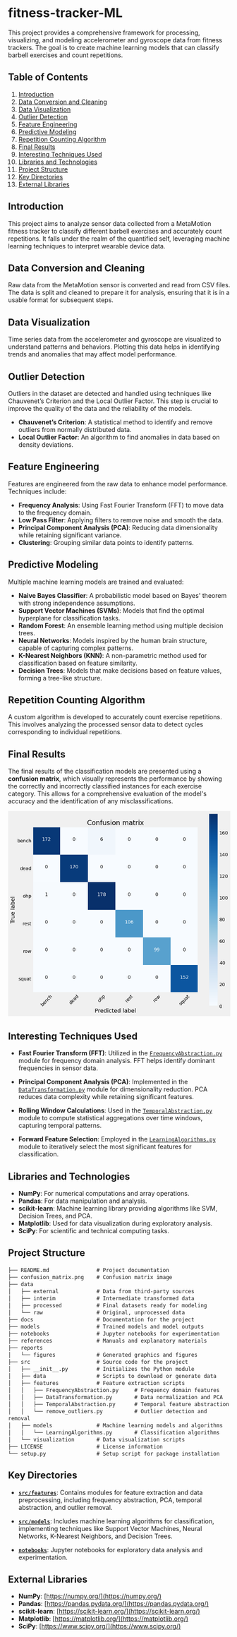 # fitness-tracker-ML

This project provides a comprehensive framework for processing, visualizing, and modeling accelerometer and gyroscope data from fitness trackers. The goal is to create machine learning models that can classify barbell exercises and count repetitions.

## Table of Contents

1. [Introduction](#introduction)
2. [Data Conversion and Cleaning](#data-conversion-and-cleaning)
3. [Data Visualization](#data-visualization)
4. [Outlier Detection](#outlier-detection)
5. [Feature Engineering](#feature-engineering)
6. [Predictive Modeling](#predictive-modeling)
7. [Repetition Counting Algorithm](#repetition-counting-algorithm)
8. [Final Results](#final-results)
9. [Interesting Techniques Used](#interesting-techniques-used)
10. [Libraries and Technologies](#libraries-and-technologies)
11. [Project Structure](#project-structure)
12. [Key Directories](#key-directories)
13. [External Libraries](#external-libraries)

## Introduction

This project aims to analyze sensor data collected from a MetaMotion fitness tracker to classify different barbell exercises and accurately count repetitions. It falls under the realm of the quantified self, leveraging machine learning techniques to interpret wearable device data.

## Data Conversion and Cleaning

Raw data from the MetaMotion sensor is converted and read from CSV files. The data is split and cleaned to prepare it for analysis, ensuring that it is in a usable format for subsequent steps.

## Data Visualization

Time series data from the accelerometer and gyroscope are visualized to understand patterns and behaviors. Plotting this data helps in identifying trends and anomalies that may affect model performance.

## Outlier Detection

Outliers in the dataset are detected and handled using techniques like Chauvenet’s Criterion and the Local Outlier Factor. This step is crucial to improve the quality of the data and the reliability of the models.

- **Chauvenet’s Criterion**: A statistical method to identify and remove outliers from normally distributed data.
- **Local Outlier Factor**: An algorithm to find anomalies in data based on density deviations.

## Feature Engineering

Features are engineered from the raw data to enhance model performance. Techniques include:

- **Frequency Analysis**: Using Fast Fourier Transform (FFT) to move data to the frequency domain.
- **Low Pass Filter**: Applying filters to remove noise and smooth the data.
- **Principal Component Analysis (PCA)**: Reducing data dimensionality while retaining significant variance.
- **Clustering**: Grouping similar data points to identify patterns.

## Predictive Modeling

Multiple machine learning models are trained and evaluated:

- **Naive Bayes Classifier**: A probabilistic model based on Bayes' theorem with strong independence assumptions.
- **Support Vector Machines (SVMs)**: Models that find the optimal hyperplane for classification tasks.
- **Random Forest**: An ensemble learning method using multiple decision trees.
- **Neural Networks**: Models inspired by the human brain structure, capable of capturing complex patterns.
- **K-Nearest Neighbors (KNN)**: A non-parametric method used for classification based on feature similarity.
- **Decision Trees**: Models that make decisions based on feature values, forming a tree-like structure.

## Repetition Counting Algorithm

A custom algorithm is developed to accurately count exercise repetitions. This involves analyzing the processed sensor data to detect cycles corresponding to individual repetitions.

## Final Results

The final results of the classification models are presented using a **confusion matrix**, which visually represents the performance by showing the correctly and incorrectly classified instances for each exercise category. This allows for a comprehensive evaluation of the model's accuracy and the identification of any misclassifications.

![Confusion Matrix](confusion_matrix.png)

## Interesting Techniques Used

- **Fast Fourier Transform (FFT)**: Utilized in the [`FrequencyAbstraction.py`](src/features/FrequencyAbstraction.py) module for frequency domain analysis. FFT helps identify dominant frequencies in sensor data.

- **Principal Component Analysis (PCA)**: Implemented in the [`DataTransformation.py`](src/features/DataTransformation.py) module for dimensionality reduction. PCA reduces data complexity while retaining significant features.

- **Rolling Window Calculations**: Used in the [`TemporalAbstraction.py`](src/features/TemporalAbstraction.py) module to compute statistical aggregations over time windows, capturing temporal patterns.

- **Forward Feature Selection**: Employed in the [`LearningAlgorithms.py`](src/models/LearningAlgorithms.py) module to iteratively select the most significant features for classification.

## Libraries and Technologies

- **NumPy**: For numerical computations and array operations.
- **Pandas**: For data manipulation and analysis.
- **scikit-learn**: Machine learning library providing algorithms like SVM, Decision Trees, and PCA.
- **Matplotlib**: Used for data visualization during exploratory analysis.
- **SciPy**: For scientific and technical computing tasks.

## Project Structure

```plaintext
├── README.md               # Project documentation
├── confusion_matrix.png    # Confusion matrix image
├── data
│   ├── external            # Data from third-party sources
│   ├── interim             # Intermediate transformed data
│   ├── processed           # Final datasets ready for modeling
│   └── raw                 # Original, unprocessed data
├── docs                    # Documentation for the project
├── models                  # Trained models and model outputs
├── notebooks               # Jupyter notebooks for experimentation
├── references              # Manuals and explanatory materials
├── reports
│   └── figures             # Generated graphics and figures
├── src                     # Source code for the project
│   ├── __init__.py         # Initializes the Python module
│   ├── data                # Scripts to download or generate data
│   ├── features            # Feature extraction scripts
│   │   ├── FrequencyAbstraction.py     # Frequency domain features
│   │   ├── DataTransformation.py       # Data normalization and PCA
│   │   ├── TemporalAbstraction.py      # Temporal feature abstraction
│   │   └── remove_outliers.py          # Outlier detection and removal
│   ├── models              # Machine learning models and algorithms
│   │   └── LearningAlgorithms.py       # Classification algorithms
│   └── visualization       # Data visualization scripts
├── LICENSE                 # License information
└── setup.py                # Setup script for package installation

```

## Key Directories

- **[`src/features`](src/features)**: Contains modules for feature extraction and data preprocessing, including frequency abstraction, PCA, temporal abstraction, and outlier removal.

- **[`src/models`](src/models)**: Includes machine learning algorithms for classification, implementing techniques like Support Vector Machines, Neural Networks, K-Nearest Neighbors, and Decision Trees.

- **[`notebooks`](notebooks)**: Jupyter notebooks for exploratory data analysis and experimentation.

## External Libraries

- **NumPy**: [https://numpy.org/](https://numpy.org/)
- **Pandas**: [https://pandas.pydata.org/](https://pandas.pydata.org/)
- **scikit-learn**: [https://scikit-learn.org/](https://scikit-learn.org/)
- **Matplotlib**: [https://matplotlib.org/](https://matplotlib.org/)
- **SciPy**: [https://www.scipy.org/](https://www.scipy.org/)
